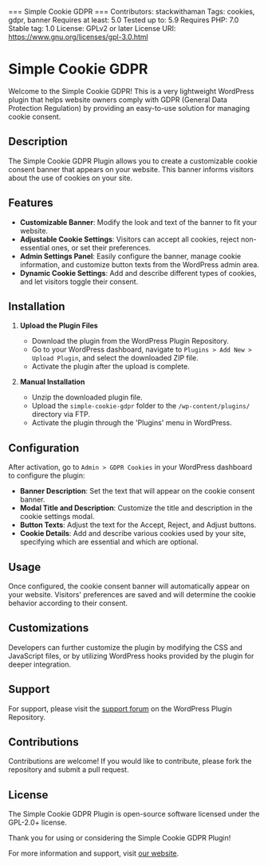 === Simple Cookie GDPR ===
Contributors: stackwithaman
Tags: cookies, gdpr, banner
Requires at least: 5.0
Tested up to: 5.9
Requires PHP: 7.0
Stable tag: 1.0
License: GPLv2 or later
License URI: https://www.gnu.org/licenses/gpl-3.0.html

# Simple Cookie GDPR 

Welcome to the Simple Cookie GDPR! This is a very lightweight WordPress plugin that helps website owners comply with GDPR (General Data Protection Regulation) by providing an easy-to-use solution for managing cookie consent.

## Description

The Simple Cookie GDPR Plugin allows you to create a customizable cookie consent banner that appears on your website. This banner informs visitors about the use of cookies on your site.

## Features

- **Customizable Banner**: Modify the look and text of the banner to fit your website.
- **Adjustable Cookie Settings**: Visitors can accept all cookies, reject non-essential ones, or set their preferences.
- **Admin Settings Panel**: Easily configure the banner, manage cookie information, and customize button texts from the WordPress admin area.
- **Dynamic Cookie Settings**: Add and describe different types of cookies, and let visitors toggle their consent.

## Installation

1. **Upload the Plugin Files**
   - Download the plugin from the WordPress Plugin Repository.
   - Go to your WordPress dashboard, navigate to `Plugins > Add New > Upload Plugin`, and select the downloaded ZIP file.
   - Activate the plugin after the upload is complete.

2. **Manual Installation**
   - Unzip the downloaded plugin file.
   - Upload the `simple-cookie-gdpr` folder to the `/wp-content/plugins/` directory via FTP.
   - Activate the plugin through the 'Plugins' menu in WordPress.

## Configuration

After activation, go to `Admin > GDPR Cookies` in your WordPress dashboard to configure the plugin:

- **Banner Description**: Set the text that will appear on the cookie consent banner.
- **Modal Title and Description**: Customize the title and description in the cookie settings modal.
- **Button Texts**: Adjust the text for the Accept, Reject, and Adjust buttons.
- **Cookie Details**: Add and describe various cookies used by your site, specifying which are essential and which are optional.

## Usage

Once configured, the cookie consent banner will automatically appear on your website. Visitors' preferences are saved and will determine the cookie behavior according to their consent.

## Customizations

Developers can further customize the plugin by modifying the CSS and JavaScript files, or by utilizing WordPress hooks provided by the plugin for deeper integration.

## Support

For support, please visit the [support forum](https://wordpress.org/support/plugin/simple-cookie-gdpr) on the WordPress Plugin Repository.

## Contributions

Contributions are welcome! If you would like to contribute, please fork the repository and submit a pull request.

## License

The Simple Cookie GDPR Plugin is open-source software licensed under the GPL-2.0+ license.

Thank you for using or considering the Simple Cookie GDPR Plugin!

For more information and support, visit [our website](https://aimactgrow.com/).

